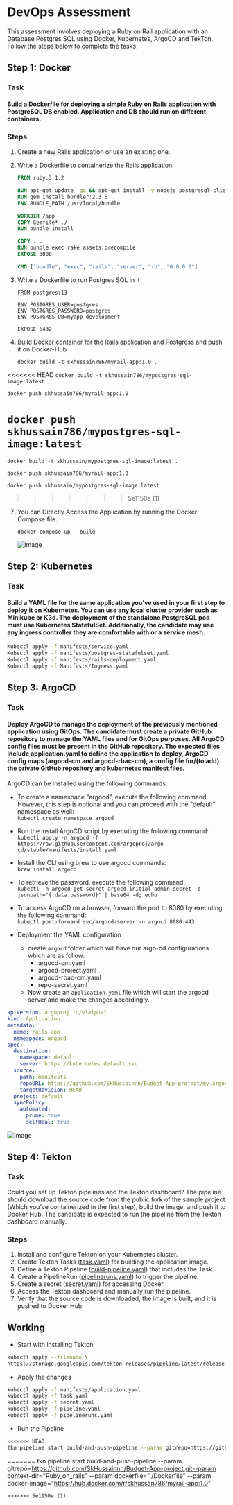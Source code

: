 # DevOps Assessment

This assessment involves deploying a Ruby on Rail application with an Database Postgres SQL using Docker, Kubernetes, ArgoCD and TekTon. Follow the steps below to complete the tasks.

## Step 1: Docker
### Task
#### Build a Dockerfile for deploying a simple Ruby on Rails application with PostgreSQL DB  enabled. Application and DB should run on different containers.

### Steps
1. Create a new Rails application or use an existing one.
2. Write a Dockerfile to containerize the Rails application.
   ```Dockerfile
   FROM ruby:3.1.2

   RUN apt-get update -qq && apt-get install -y nodejs postgresql-client
   RUN gem install bundler:2.3.6
   ENV BUNDLE_PATH /usr/local/bundle

   WORKDIR /app
   COPY Gemfile* ./
   RUN bundle install

   COPY . .
   RUN bundle exec rake assets:precompile
   EXPOSE 3000

   CMD ["bundle", "exec", "rails", "server", "-b", "0.0.0.0"]

3. Write a Dockerfile to run Postgres SQL in it
   ```Dockerfile-db
   FROM postgres:13

   ENV POSTGRES_USER=postgres
   ENV POSTGRES_PASSWORD=postgres
   ENV POSTGRES_DB=myapp_development

   EXPOSE 5432
5. Build Docker container for the Rails application and Postgress and push it on Docker-Hub
   
   ```docker build -t skhussain786/myrail-app:1.0 .```
   
<<<<<<< HEAD
   ```docker build -t skhussain786/mypostgres-sql-image:latest .```
   
   ```docker push skhussain786/myrail-app:1.0```
   
   ```docker push skhussain786/mypostgres-sql-image:latest```
=======
   ```docker build -t skhussain/mypostgres-sql-image:latest .```
   
   ```docker push skhussain786/myrail-app:1.0```
   
   ```docker push skhussain/mypostgres-sql-image:latest```
>>>>>>> 5e1150e (1)
   
7. You can Directly Access the Application by running the Docker Compose file.
   
   ```docker-compose up --build```
   
   ![image](https://github.com/SkHussainnn/Budget-App-project/assets/62510989/a10ce854-a17f-45d3-91b2-6419777d7f3a)


## Step 2: Kubernetes

### Task
#### Build a YAML file for the same application you’ve used in your first step to deploy it on Kubernetes. You can use any local cluster provider such as Minikube or K3d. The deployment of the standalone PostgreSQL pod must use Kubernetes StatefulSet. Additionally, the candidate may use any ingress controller they are comfortable with or a service mesh.

```bash
Kubectl apply -f manifests/service.yaml      
Kubectl apply -f manifests/postgres-statefulset.yaml
Kubectl apply -f manifests/rails-deployment.yaml
Kubectl apply -f Manifests/Ingress.yaml
```

## Step 3: ArgoCD
### Task
#### Deploy ArgoCD to manage the deployment of the previously mentioned application using GitOps. The candidate must create a private GitHub repository to manage the YAML files and for GitOps purposes. All ArgoCD config files must be present in the GitHub repository. The expected files include application.yaml to define the application to deploy, ArgoCD config maps (argocd-cm and argocd-rbac-cm), a config file for/(to add) the private GitHub repository and kubernetes manifest files.

ArgoCD can be installed using the following commands:

- To create a namespace "argocd", execute the following command. However, this step is optional and you can proceed with the "default" namespace as well:<br>
  `kubectl create namespace argocd`

- Run the install ArgoCD script by executing the following command: <br>
  `kubectl apply -n argocd -f https://raw.githubusercontent.com/argoproj/argo-cd/stable/manifests/install.yaml`

- Install the CLI using brew to use argocd commands: <br>
  `brew install argocd`

- To retrieve the password, execute the following command: <br>
  `kubectl -n argocd get secret argocd-initial-admin-secret -o jsonpath="{.data.password}" | base64 -d; echo`

- To access ArgoCD on a browser, forward the port to 8080 by executing the following command: <br>
 `kubectl port-forward svc/argocd-server -n argocd 8080:443`

- Deployment the YAML configuration
  - create `argocd` folder which will have our argo-cd configurations which are as follow:
     - argocd-cm.yaml
     - argocd-project.yaml
     - argocd-rbac-cm.yaml
     - repo-secret.yaml
  - Now create an `application.yaml` file which will start the argocd server and make the changes accordingly.

```yaml
apiVersion: argoproj.io/v1alpha1
kind: Application
metadata:
  name: rails-app
  namespace: argocd
spec:
  destination:
    namespace: default
    server: https://kubernetes.default.svc
  source:
    path: manifests
    repoURL: https://github.com/SkHussainnn/Budget-App-project/my-argocd-repo.git
    targetRevision: HEAD
  project: default
  syncPolicy:
    automated:
      prune: true
      selfHeal: true
```
![image](https://github.com/SkHussainnn/Budget-App-project/assets/62510989/798a3163-28d9-482a-a184-ea3cfef6fd3f)

## Step 4: Tekton

### Task
Could you set up Tekton pipelines and the Tekton dashboard? The pipeline should download the source code from the public fork of the sample project (Which you’ve containerized in the first step), build the image, and push it to Docker Hub. The candidate is expected to run the pipeline from the Tekton dashboard manually.

### Steps
1. Install and configure Tekton on your Kubernetes cluster.
2. Create Tekton Tasks ([task.yaml](https://github.com/SkHussainnn/Budget-App-project/blob/main/manifests/tekton/task.yaml)) for building the application image.
3. Define a Tekton Pipeline ([build-pipeline.yaml](https://github.com/SkHussainnn/Budget-App-project/blob/main/manifests/tekton/pipeline.yaml)) that includes the Task.
4. Create a PipelineRun ([pipelineruns.yaml](https://github.com/SkHussainnn/Budget-App-project/blob/main/manifests/tekton/pipelineruns.yaml)) to trigger the pipeline.
5. Create a secret ([secret.yaml](https://github.com/SkHussainnn/Budget-App-project/blob/main/manifests/tekton/secret.yaml)) for accessing Docker.
6. Access the Tekton dashboard and manually run the pipeline.
7. Verify that the source code is downloaded, the image is built, and it is pushed to Docker Hub.

## Working

- Start with installing Tekton
```bash
kubectl apply --filename \
https://storage.googleapis.com/tekton-releases/pipeline/latest/release.yaml
```

- Apply the changes
```bash
kubectl apply -f manifests/application.yaml
kubectl apply -f task.yaml
kubectl apply -f secret.yaml
kubectl apply -f pipeline.yaml
kubectl apply -f pipelineruns.yaml
```

- Run the Pipeline 
```bash
<<<<<<< HEAD
tkn pipeline start build-and-push-pipeline --param gitrepo=https://github.com/SkHussainnn/Budget-App-project.git--param context-dir="Ruby_on_rails" --param dockerfile="./Dockerfile" --param docker-image="https://hub.docker.com/r/skhussan786/myrail-app:1.0"
```
=======
tkn pipeline start build-and-push-pipeline --param gitrepo=https://github.com/SkHussainnn/Budget-App-project.git--param context-dir="Ruby_on_rails" --param dockerfile="./Dockerfile" --param docker-image="https://hub.docker.com/r/skhussan786/myrail-app:1.0"
```
>>>>>>> 5e1150e (1)
